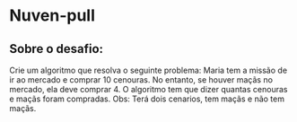 # Nuven-pull


<h2>Sobre o desafio:</h2>

<p>
 Crie um algoritmo que resolva o seguinte problema:
 Maria tem a missão de ir ao mercado e comprar 10 cenouras.
 No entanto, se houver maçãs no mercado,
 ela deve comprar 4.
 O algoritmo tem que dizer quantas cenouras e maçãs foram compradas.
 Obs: Terá dois cenarios, tem maçãs e não tem maçãs.
 </p>